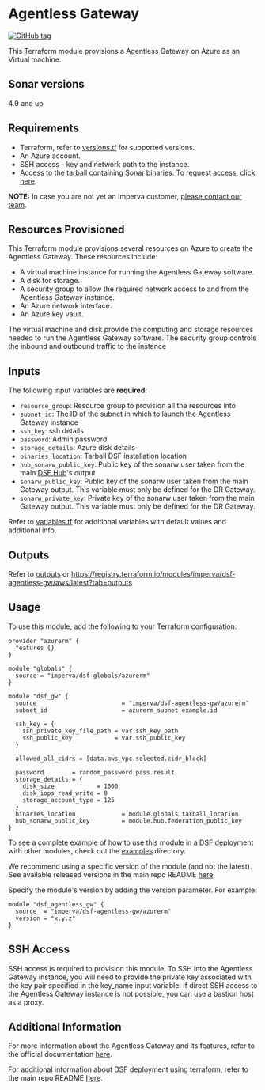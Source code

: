 # Agentless Gateway
[![GitHub tag](https://img.shields.io/github/v/tag/imperva/dsfkit.svg)](https://github.com/imperva/dsfkit/tags)

This Terraform module provisions a Agentless Gateway on Azure as an Virtual machine.

## Sonar versions
4.9 and up

## Requirements
* Terraform, refer to [versions.tf](versions.tf) for supported versions.
* An Azure account.
* SSH access - key and network path to the instance.
* Access to the tarball containing Sonar binaries. To request access, click [here](https://docs.google.com/forms/d/e/1FAIpQLSdnVaw48FlElP9Po_36LLsZELsanzpVnt8J08nymBqHuX_ddA/viewform).

**NOTE:** In case you are not yet an Imperva customer, [please contact our team](https://www.imperva.com/contact-us/).

## Resources Provisioned
This Terraform module provisions several resources on Azure to create the Agentless Gateway. These resources include:
* A virtual machine instance for running the Agentless Gateway software.
* A disk for storage.
* A security group to allow the required network access to and from the Agentless Gateway instance.
* An Azure network interface.
* An Azure key vault.

The virtual machine and disk provide the computing and storage resources needed to run the Agentless Gateway software. The security group controls the inbound and outbound traffic to the instance

## Inputs

The following input variables are **required**:

* `resource_group`: Resource group to provision all the resources into
* `subnet_id`: The ID of the subnet in which to launch the Agentless Gateway instance
* `ssh_key`: ssh details
* `password`: Admin password
* `storage_details`: Azure disk details
* `binaries_location`: Tarball DSF installation location
* `hub_sonarw_public_key`: Public key of the sonarw user taken from the main [DSF Hub](../hub)'s output
* `sonarw_public_key`: Public key of the sonarw user taken from the main Gateway output. This variable must only be defined for the DR Gateway.
* `sonarw_private_key`: Private key of the sonarw user taken from the main Gateway output. This variable must only be defined for the DR Gateway.

Refer to [variables.tf](variables.tf) for additional variables with default values and additional info.

## Outputs

Refer to [outputs](outputs.tf) or https://registry.terraform.io/modules/imperva/dsf-agentless-gw/aws/latest?tab=outputs

## Usage

To use this module, add the following to your Terraform configuration:

```
provider "azurerm" {
  features {}
}

module "globals" {
  source = "imperva/dsf-globals/azurerm"
}

module "dsf_gw" {
  source                        = "imperva/dsf-agentless-gw/azurerm"
  subnet_id                     = azurerm_subnet.example.id

  ssh_key = {
    ssh_private_key_file_path = var.ssh_key_path
    ssh_public_key            = var.ssh_public_key
  }

  allowed_all_cidrs = [data.aws_vpc.selected.cidr_block]

  password        = random_password.pass.result
  storage_details = {
    disk_size            = 1000
    disk_iops_read_write = 0
    storage_account_type = 125
  }
  binaries_location             = module.globals.tarball_location
  hub_sonarw_public_key         = module.hub.federation_public_key
}
```

To see a complete example of how to use this module in a DSF deployment with other modules, check out the [examples](../../../examples/) directory.

We recommend using a specific version of the module (and not the latest).
See available released versions in the main repo README [here](https://github.com/imperva/dsfkit#version-history).

Specify the module's version by adding the version parameter. For example:

```
module "dsf_agentless_gw" {
  source  = "imperva/dsf-agentless-gw/azurerm"
  version = "x.y.z"
}
```

## SSH Access
SSH access is required to provision this module. To SSH into the Agentless Gateway instance, you will need to provide the private key associated with the key pair specified in the key_name input variable. If direct SSH access to the Agentless Gateway instance is not possible, you can use a bastion host as a proxy.

## Additional Information

For more information about the Agentless Gateway and its features, refer to the official documentation [here](https://docs.imperva.com/bundle/v4.12-sonar-user-guide/page/80401.htm). 

For additional information about DSF deployment using terraform, refer to the main repo README [here](https://github.com/imperva/dsfkit/tree/1.7.13).